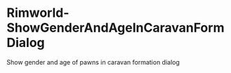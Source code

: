 # Rimworld-ShowGenderAndAgeInCaravanFormDialog
 Show gender and age of pawns in caravan formation dialog
